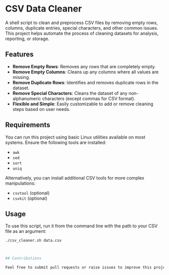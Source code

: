 # CSV Data Cleaner

A shell script to clean and preprocess CSV files by removing empty rows, columns, duplicate entries, special characters, and other common issues. This project helps automate the process of cleaning datasets for analysis, reporting, or storage.

## Features

- **Remove Empty Rows**: Removes any rows that are completely empty.
- **Remove Empty Columns**: Cleans up any columns where all values are missing.
- **Remove Duplicate Rows**: Identifies and removes duplicate rows in the dataset.
- **Remove Special Characters**: Cleans the dataset of any non-alphanumeric characters (except commas for CSV format).
- **Flexible and Simple**: Easily customizable to add or remove cleaning steps based on user needs.

## Requirements

You can run this project using basic Linux utilities available on most systems. Ensure the following tools are installed:
- `awk`
- `sed`
- `sort`
- `uniq`

Alternatively, you can install additional CSV tools for more complex manipulations:
- `csvtool` (optional)
- `csvkit` (optional)

## Usage

To use this script, run it from the command line with the path to your CSV file as an argument:

```bash
./csv_cleaner.sh data.csv



## Contributions

Feel free to submit pull requests or raise issues to improve this project. All contributions are welcome!
